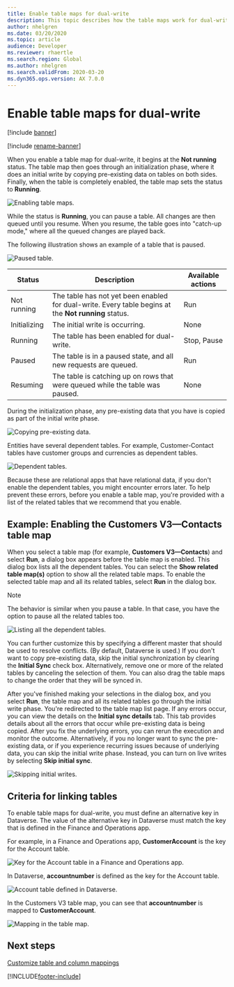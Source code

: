 ```yaml
---
title: Enable table maps for dual-write
description: This topic describes how the table maps work for dual-write.
author: nhelgren
ms.date: 03/20/2020
ms.topic: article
audience: Developer
ms.reviewer: rhaertle
ms.search.region: Global
ms.author: nhelgren
ms.search.validFrom: 2020-03-20
ms.dyn365.ops.version: AX 7.0.0
---
```


# Enable table maps for dual-write

[!include [banner](../../includes/banner.md)]

[!include [rename-banner](~/includes/cc-data-platform-banner.md)]

When you enable a table map for dual-write, it begins at the **Not running** status. The table map then goes through an initialization phase, where it does an initial write by copying pre-existing data on tables on both sides. Finally, when the table is completely enabled, the table map sets the status to **Running**.

![Enabling table maps.](media/enabling-entity-map.png)

While the status is **Running**, you can pause a table. All changes are then queued until you resume. When you resume, the table goes into "catch-up mode," where all the queued changes are played back.

The following illustration shows an example of a table that is paused.

![Paused table.](media/stop-pause-entity.png)

| Status | Description | Available actions |
|---|---|---|
| Not running | The table has not yet been enabled for dual-write. Every table begins at the **Not running** status. | Run |
| Initializing | The initial write is occurring. | None |
| Running | The table has been enabled for dual-write. | Stop, Pause |
| Paused | The table is in a paused state, and all new requests are queued. | Run |
| Resuming | The table is catching up on rows that were queued while the table was paused. | None |

During the initialization phase, any pre-existing data that you have is copied as part of the initial write phase.

![Copying pre-existing data.](media/initial-write-phase.png)

Entities have several dependent tables. For example, Customer-Contact tables have customer groups and currencies as dependent tables.

![Dependent tables.](media/dependent-or-related-entities.png)

Because these are relational apps that have relational data, if you don't enable the dependent tables, you might encounter errors later. To help prevent these errors, before you enable a table map, you're provided with a list of the related tables that we recommend that you enable.

## <a id="enable-table-map"></a>Example: Enabling the Customers V3—Contacts table map

When you select a table map (for example, **Customers V3—Contacts**) and select **Run**, a dialog box appears before the table map is enabled. This dialog box lists all the dependent tables. You can select the **Show related table map(s)** option to show all the related table maps. To enable the selected table map and all its related tables, select **Run** in the dialog box.

> [!NOTE]
> The behavior is similar when you pause a table. In that case, you have the option to pause all the related tables too.

![Listing all the dependent tables.](media/related-entity-maps.png)

You can further customize this by specifying a different master that should be used to resolve conflicts. (By default, Dataverse is used.) If you don't want to copy pre-existing data, skip the initial synchronization by clearing the **Initial Sync** check box. Alternatively, remove one or more of the related tables by canceling the selection of them. You can also drag the table maps to change the order that they will be synced in.

After you've finished making your selections in the dialog box, and you select **Run**, the table map and all its related tables go through the initial write phase. You're redirected to the table map list page. If any errors occur, you can view the details on the **Initial sync details** tab. This tab provides details about all the errors that occur while pre-existing data is being copied. After you fix the underlying errors, you can rerun the execution and monitor the outcome. Alternatively, if you no longer want to sync the pre-existing data, or if you experience recurring issues because of underlying data, you can skip the initial write phase. Instead, you can turn on live writes by selecting **Skip initial sync**.

![Skipping initial writes.](media/skip-initial-writes.png)

## <a id="criteria-for-linking"></a>Criteria for linking tables

To enable table maps for dual-write, you must define an alternative key in Dataverse. The value of the alternative key in Dataverse must match the key that is defined in the Finance and Operations app.

For example, in a Finance and Operations app, **CustomerAccount** is the key for the Account table.

![Key for the Account table in a Finance and Operations app.](media/define-alternative-key.png)

In Dataverse, **accountnumber** is defined as the key for the Account table.

![Account table defined in Dataverse.](media/define-account-entity.png)

In the Customers V3 table map, you can see that **accountnumber** is mapped to **CustomerAccount**.

![Mapping in the table map.](media/mapped-to-entity-map.png)

## Next steps

[Customize table and column mappings](customizing-mappings.md)


[!INCLUDE[footer-include](../../../../includes/footer-banner.md)]